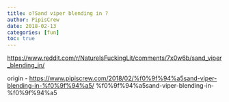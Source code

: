 ```yaml
---
title: o?Sand viper blending in ?
author: PipisCrew
date: 2018-02-13
categories: [fun]
toc: true
---
```


https://www.reddit.com/r/NatureIsFuckingLit/comments/7x0w6b/sand_viper_blending_in/

origin - https://www.pipiscrew.com/2018/02/%f0%9f%94%a5sand-viper-blending-in-%f0%9f%94%a5/ %f0%9f%94%a5sand-viper-blending-in-%f0%9f%94%a5